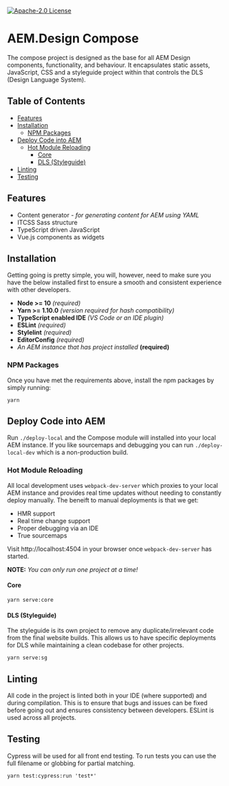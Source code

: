 [![Apache-2.0 License](https://img.shields.io/github/license/aem-design/aemdesign-aem-support)](https://github.com/aem-design/aemdesign-aem-support/tree/master/aemdesign-aem-compose)

# AEM.Design Compose
The compose project is designed as the base for all AEM Design components, functionality, and behaviour. It encapsulates static assets, JavaScript, CSS and a styleguide project within that controls the DLS (Design Language System).

## Table of Contents
- [Features](#features)
- [Installation](#installation)
  - [NPM Packages](#npm-packages)
- [Deploy Code into AEM](#deploy-code-into-aem)
  - [Hot Module Reloading](#hot-module-reloading)
    - [Core](#core)
    - [DLS (Styleguide)](#dls-styleguide)
- [Linting](#linting)
- [Testing](#testing)
  
## Features
- Content generator - _for generating content for AEM using YAML_
- ITCSS Sass structure
- TypeScript driven JavaScript
- Vue.js components as widgets

## Installation
Getting going is pretty simple, you will, however, need to make sure you have the below installed first to ensure a smooth and consistent experience with other developers.

- **Node >= 10** _(required)_
- **Yarn >= 1.10.0** _(version required for hash compatibility)_
- **TypeScript enabled IDE** _(VS Code or an IDE plugin)_
- **ESLint** _(required)_
- **Stylelint** _(required)_
- **EditorConfig** _(required)_
- _An AEM instance that has project installed_ **(required)**

### NPM Packages
Once you have met the requirements above, install the npm packages by simply running:

`yarn`

## Deploy Code into AEM
Run `./deploy-local` and the Compose module will installed into your local AEM instance. If you like sourcemaps and debugging you can run `./deploy-local-dev` which is a non-production build.

### Hot Module Reloading
All local development uses `webpack-dev-server` which proxies to your local AEM instance and provides real time updates without needing to constantly deploy manually. The beneift to manual deployments is that we get:

- HMR support
- Real time change support
- Proper debugging via an IDE
- True sourcemaps

Visit http://localhost:4504 in your browser once `webpack-dev-server` has started.

**NOTE:** _You can only run one project at a time!_

#### Core
`yarn serve:core`

#### DLS (Styleguide)
The styleguide is its own project to remove any duplicate/irrelevant code from the final website builds. This allows us to have specific deployments for DLS while maintaining a clean codebase for other projects.

`yarn serve:sg`

## Linting
All code in the project is linted both in your IDE (where supported) and during compilation. This is to ensure that bugs and issues can be fixed before going out and ensures consistency between developers. ESLint is used across all projects.

## Testing
Cypress will be used for all front end testing. To run tests you can use the full filename or globbing for partial matching.

`yarn test:cypress:run 'test*'`
